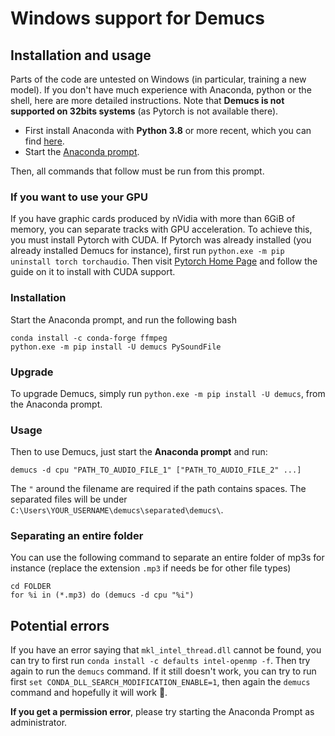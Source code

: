 # Windows support for Demucs

## Installation and usage

Parts of the code are untested on Windows (in particular, training a new model). If you don't have much experience with Anaconda, python or the shell, here are more detailed instructions. Note that **Demucs is not supported on 32bits systems** (as Pytorch is not available there).

- First install Anaconda with **Python 3.8** or more recent, which you can find [here][install].
- Start the [Anaconda prompt][prompt].

Then, all commands that follow must be run from this prompt.

### If you want to use your GPU

If you have graphic cards produced by nVidia with more than 6GiB of memory, you can separate tracks with GPU acceleration. To achieve this, you must install Pytorch with CUDA. If Pytorch was already installed (you already installed Demucs for instance), first run  `python.exe -m pip uninstall torch torchaudio`.
Then visit [Pytorch Home Page](https://pytorch.org/get-started/locally/) and follow the guide on it to install with CUDA support. 

### Installation

Start the Anaconda prompt, and run the following
bash
```
conda install -c conda-forge ffmpeg
python.exe -m pip install -U demucs PySoundFile
```

### Upgrade

To upgrade Demucs, simply run `python.exe -m pip install -U demucs`, from the Anaconda prompt.

### Usage

Then to use Demucs, just start the **Anaconda prompt** and run:
```
demucs -d cpu "PATH_TO_AUDIO_FILE_1" ["PATH_TO_AUDIO_FILE_2" ...]
```
The `"` around the filename are required if the path contains spaces.
The separated files will be under `C:\Users\YOUR_USERNAME\demucs\separated\demucs\`.


### Separating an entire folder

You can use the following command to separate an entire folder of mp3s for instance (replace the extension `.mp3` if needs be for other file types)
```
cd FOLDER
for %i in (*.mp3) do (demucs -d cpu "%i")
```


## Potential errors

If you have an error saying that `mkl_intel_thread.dll` cannot be found, you can try to first run
`conda install -c defaults intel-openmp -f`. Then try again to run the `demucs` command. If it still doesn't work, you can try to run first `set CONDA_DLL_SEARCH_MODIFICATION_ENABLE=1`, then again the `demucs` command and hopefully it will work 🙏.

**If you get a permission error**, please try starting the Anaconda Prompt as administrator.


[install]: https://www.anaconda.com/download
[prompt]: https://docs.anaconda.com/anaconda/user-guide/getting-started/#open-prompt-win
